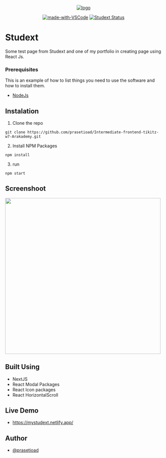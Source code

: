 <p align="center">
  <a href="" rel="noopener">
 <img height=auto src="https://www.studext.id/logo-studext.png" alt="logo"></a>
</p>
<div align="center">
  
[![made-with-VSCode](https://img.shields.io/badge/Made%20for-VSCode-1f425f.svg)](https://code.visualstudio.com/)
[![Studext Status](https://api.netlify.com/api/v1/badges/3e5e5f0e-297c-4bbe-85d7-12793c76f338/deploy-status)](https://mystudext.netlify.app/)   
</div>
  
# Studext
Some test page from Studext and one of my portfolio in creating page using React Js.

### Prerequisites

This is an example of how to list things you need to use the software and how to install them.
* [NodeJs](https://nodejs.org/en/)


## Instalation
1. Clone the repo

```
git clone https://github.com/prasetioad/Intermediate-frontend-tikitz-w7-Arakademy.git

```
2. Install NPM Packages 
```
npm install
```

3. run
``` 
npm start 
```

## Screenshoot
<p float="left">
<img src="https://user-images.githubusercontent.com/66661143/124896411-9ab6db80-e007-11eb-983c-2c482f59bebe.jpg"  height="500"> 
</p>

## Built Using
* NextJS
* React Modal Packages
* React Icon packages
* React HorizontalScroll

## Live Demo
* https://mystudext.netlify.app/

## Author
* [@prasetioad](https://github.com/prasetioad)
